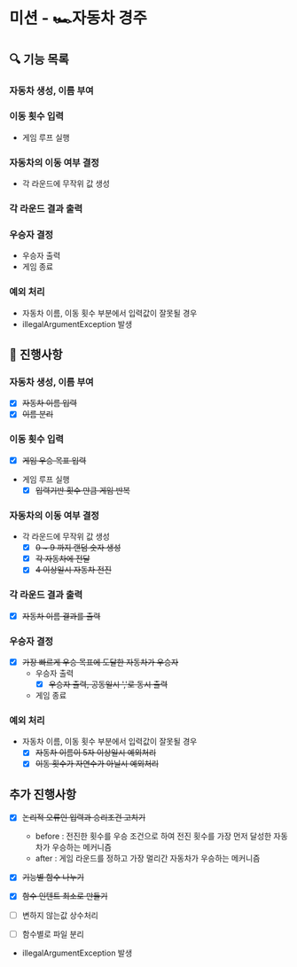 # 미션 - 🏎️자동차 경주

## 🔍 기능 목록

### 자동차 생성, 이름 부여
### 이동 횟수 입력
- 게임 루프 실행
### 자동차의 이동 여부 결정
- 각 라운드에 무작위 값 생성
### 각 라운드 결과 출력
### 우승자 결정
- 우승자 출력
- 게임 종료
### 예외 처리
- 자동차 이름, 이동 횟수 부분에서 입력값이 잘못될 경우
- illegalArgumentException 발생

## 📮 진행사항

### 자동차 생성, 이름 부여
- [X] ~~자동차 이름 입력~~
- [X] ~~이름 분리~~
### 이동 횟수 입력
- [X] ~~게임 우승 목표 입력~~
- 게임 루프 실행
    - [X] ~~입력기반 횟수 만큼 게임 반복~~
### 자동차의 이동 여부 결정
- 각 라운드에 무작위 값 생성
    - [X] ~~0 ~ 9 까지 랜덤 숫자 생성~~
    - [X] ~~각 자동차에 전달~~
    - [X] ~~4 이상일시 자동차 전진~~
### 각 라운드 결과 출력
- [X] ~~자동차 이름 결과를 출력~~
### 우승자 결정
- [X] ~~가장 빠르게 우승 목표에 도달한 자동차가 우승자~~
    - 우승자 출력
        - [X] ~~우승자 출력, 공동일시 ','로 동시 출력~~
    - 게임 종료
### 예외 처리
- 자동차 이름, 이동 횟수 부분에서 입력값이 잘못될 경우
    - [X] ~~자동차 이름이 5자 이상일시 예외처리~~
    - [X] ~~이동 횟수가 자연수가 아닐시 예외처리~~

## 추가 진행사항

- [X] ~~논리적 오류인 입력과 승리조건 고치기~~
  - before : 전진한 횟수를 우승 조건으로 하여 전진 횟수를 가장 먼저 달성한 자동차가 우승하는 메커니즘 
  - after : 게임 라운드를 정하고 가장 멀리간 자동차가 우승하는 메커니즘
- [X] ~~기능별 함수 나누기~~
- [X] ~~함수 인텐트 최소로 만들기~~
- [ ] 변하지 않는값 상수처리
- [ ] 함수별로 파일 분리


- illegalArgumentException 발생